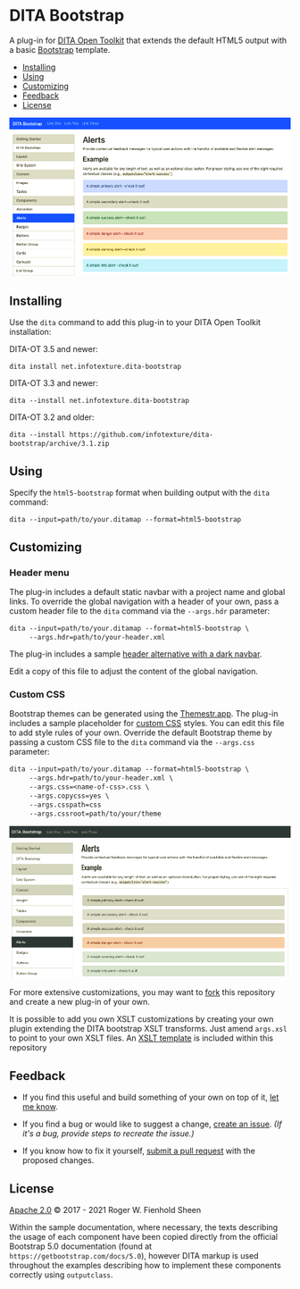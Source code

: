 # DITA Bootstrap

A plug-in for [DITA Open Toolkit][1] that extends the default HTML5 output with a basic [Bootstrap][2] template.

<!-- MarkdownTOC levels="1,2" -->

- [Installing](#installing)
- [Using](#using)
- [Customizing](#customizing)
- [Feedback](#feedback)
- [License](#license)

<!-- /MarkdownTOC -->

![Sample DITA Bootstrap output](images/default-bootstrap.png)

## Installing

Use the `dita` command to add this plug-in to your DITA Open Toolkit installation:

DITA-OT 3.5 and newer:

```console
dita install net.infotexture.dita-bootstrap
```

DITA-OT 3.3 and newer:

```console
dita --install net.infotexture.dita-bootstrap
```

DITA-OT 3.2 and older:

```console
dita --install https://github.com/infotexture/dita-bootstrap/archive/3.1.zip
```

## Using

Specify the `html5-bootstrap` format when building output with the `dita` command:

```console
dita --input=path/to/your.ditamap --format=html5-bootstrap
```

## Customizing

### Header menu

The plug-in includes a default static navbar with a project name and global links. To override the global navigation
with a header of your own, pass a custom header file to the `dita` command via the `--args.hdr` parameter:

```console
dita --input=path/to/your.ditamap --format=html5-bootstrap \
     --args.hdr=path/to/your-header.xml
```

The plug-in includes a sample [header alternative with a dark navbar][3].

Edit a copy of this file to adjust the content of the global navigation.

### Custom CSS

Bootstrap themes can be generated using the [Themestr.app](https://themestr.app/theme). The plug-in includes a sample
placeholder for [custom CSS][4] styles. You can edit this file to add style rules of your own. Override the default
Bootstrap theme by passing a custom CSS file to the `dita` command via the `--args.css` parameter:

```console
dita --input=path/to/your.ditamap --format=html5-bootstrap \
     --args.hdr=path/to/your-header.xml \
     --args.css=<name-of-css>.css \
     --args.copycss=yes \
     --args.csspath=css
     --args.cssroot=path/to/your/theme
```

![Sample DITA Bootstrap output](images/custom-bootstrap.png)

For more extensive customizations, you may want to [fork][5] this repository and create a new plug-in of your own.

It is possible to add you own XSLT customizations by creating your own plugin extending the DITA bootstrap XSLT
transforms. Just amend `args.xsl` to point to your own XSLT files. An
[XSLT template](./xsl/html5-bootstrap-template.xsl) is included within this repository

## Feedback

- If you find this useful and build something of your own on top of it, [let me know][6].

- If you find a bug or would like to suggest a change, [create an issue][7]. _(If it's a bug, provide steps to recreate
  the issue.)_

- If you know how to fix it yourself, [submit a pull request][8] with the proposed changes.

## License

[Apache 2.0](LICENSE) © 2017 - 2021 Roger W. Fienhold Sheen

Within the sample documentation, where necessary, the texts describing the usage of each component have been copied
directly from the official Bootstrap 5.0 documentation (found at `https://getbootstrap.com/docs/5.0`), however DITA
markup is used throughout the examples describing how to implement these components correctly using `outputclass`.

[1]: http://www.dita-ot.org
[2]: https://getbootstrap.com/docs/5.0
[3]: https://github.com/infotexture/dita-bootstrap/blob/master/includes/bs-navbar-inverse.hdr.xml
[4]: https://github.com/infotexture/dita-bootstrap/blob/master/css/custom.css
[5]: https://help.github.com/articles/fork-a-repo/
[6]: https://twitter.com/infotexture
[7]: https://github.com/infotexture/dita-bootstrap/issues/new
[8]: https://help.github.com/articles/using-pull-requests/
